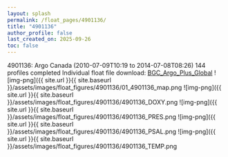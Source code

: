 ```yaml
---
layout: splash
permalink: /float_pages/4901136/
title: "4901136"
author_profile: false
last_created_on: 2025-09-26
toc: false
---
```

 
4901136: Argo Canada (2010-07-09T10:19 to 2014-07-08T08:26)
144 profiles completed
Individual float file download: [BGC_Argo_Plus_Global](https://ftp.soest.hawaii.edu/bgc_argo_plus/Individual_Floats/outliers_removed/4901136_Sprof_processed.nc)
![img-png]({{ site.url }}{{ site.baseurl }}/assets/images/float_figures/4901136/01_4901136_map.png
![img-png]({{ site.url }}{{ site.baseurl }}/assets/images/float_figures/4901136/4901136_DOXY.png
![img-png]({{ site.url }}{{ site.baseurl }}/assets/images/float_figures/4901136/4901136_PRES.png
![img-png]({{ site.url }}{{ site.baseurl }}/assets/images/float_figures/4901136/4901136_PSAL.png
![img-png]({{ site.url }}{{ site.baseurl }}/assets/images/float_figures/4901136/4901136_TEMP.png
